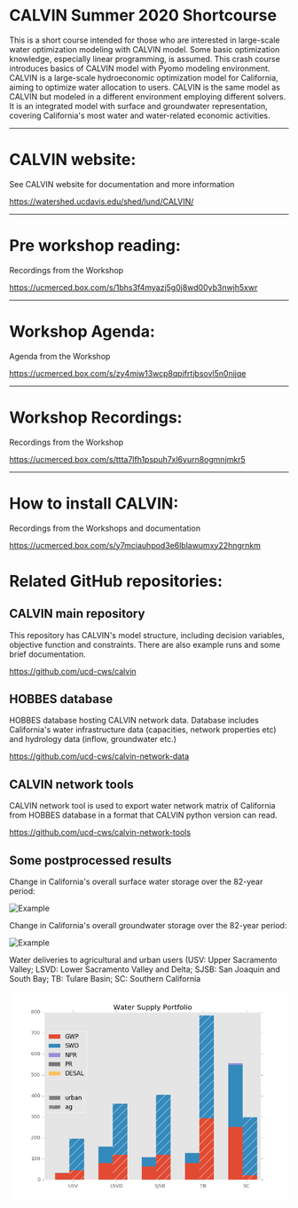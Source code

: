 # CALVIN Summer 2020 Shortcourse

This is a short course intended for those who are interested in large-scale water optimization modeling with CALVIN model. Some basic optimization knowledge, especially linear programming, is assumed. This crash course introduces basics of CALVIN model with Pyomo modeling environment. CALVIN is a large-scale hydroeconomic optimization model for California, aiming to optimize water allocation to users. CALVIN is the same model as CALVIN but modeled in a different environment employing different solvers. It is an integrated model with surface and groundwater representation, covering California's most water and water-related economic activities.

*********************************
# CALVIN website:
See CALVIN website for documentation and more information

https://watershed.ucdavis.edu/shed/lund/CALVIN/

*********************************
# Pre workshop reading:
Recordings from the Workshop

https://ucmerced.box.com/s/1bhs3f4myazj5g0j8wd00yb3nwjh5xwr

*********************************
# Workshop Agenda:
Agenda from the Workshop

https://ucmerced.box.com/s/zy4mjw13wcp8qpifrtjbsovl5n0nijqe

*********************************
# Workshop Recordings:
Recordings from the Workshop

https://ucmerced.box.com/s/ttta7lfh1pspuh7xl6yurn8ogmnjmkr5

*********************************
# How to install CALVIN:
Recordings from the Workshops and documentation

https://ucmerced.box.com/s/y7mciauhpod3e6lblawumxy22hngrnkm

# Related GitHub repositories:

## CALVIN main repository

This repository has CALVIN's model structure, including decision variables, objective function and constraints. There are also example runs and some brief documentation.

https://github.com/ucd-cws/calvin

## HOBBES database

HOBBES database hosting CALVIN network data. Database includes California's water infrastructure data (capacities, network properties etc) and hydrology data (inflow, groundwater etc.)

https://github.com/ucd-cws/calvin-network-data

## CALVIN network tools

CALVIN network tool is used to export water network matrix of California from HOBBES database in a format that CALVIN python version can read.

https://github.com/ucd-cws/calvin-network-tools

## Some postprocessed results

Change in California's overall surface water storage over the 82-year period:

![Example](Examples/full_size_model/sr.gif)

Change in California's overall groundwater storage over the 82-year period:

![Example](Examples/full_size_model/gw.gif)

Water deliveries to agricultural and urban users 
(USV: Upper Sacramento Valley; LSVD: Lower Sacramento Valley and Delta; SJSB: San Joaquin and South Bay; TB: Tulare Basin; SC: Southern California

![Example](Examples/full_size_model/portfolio.png)
